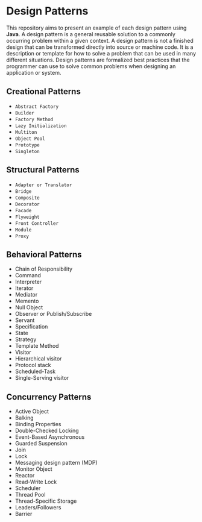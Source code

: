 Design Patterns
===============

This repository aims to present an example of each design pattern using **Java**. A design pattern is a general reusable solution to a commonly occurring problem within a given context. A design pattern is not a finished design that can be transformed directly into source or machine code. It is a description or template for how to solve a problem that can be used in many different situations. Design patterns are formalized best practices that the programmer can use to solve common problems when designing an application or system.

Creational Patterns
-------------------

* `Abstract Factory`
* `Builder`
* `Factory Method`
* `Lazy Initialization`
* `Multiton`
* `Object Pool`
* `Prototype`
* `Singleton`

Structural Patterns
-------------------

* `Adapter or Translator`
* `Bridge`
* `Composite`
* `Decorator`
* `Facade`
* `Flyweight`
* `Front Controller`
* `Module`
* `Proxy`

Behavioral Patterns
-------------------

* Chain of Responsibility
* Command
* Interpreter
* Iterator
* Mediator
* Memento
* Null Object
* Observer or Publish/Subscribe
* Servant
* Specification
* State
* Strategy
* Template Method
* Visitor
* Hierarchical visitor
* Protocol stack
* Scheduled-Task
* Single-Serving visitor

Concurrency Patterns
--------------------

* Active Object
* Balking
* Binding Properties
* Double-Checked Locking
* Event-Based Asynchronous
* Guarded Suspension
* Join
* Lock
* Messaging design pattern (MDP)
* Monitor Object
* Reactor
* Read-Write Lock
* Scheduler
* Thread Pool
* Thread-Specific Storage
* Leaders/Followers
* Barrier